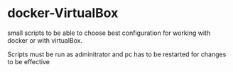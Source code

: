 # docker-VirtualBox

small scripts to be able to choose best configuration for working with docker or with virtualBox.

Scripts must be run as adminitrator and  pc has to be restarted for changes to be effective
